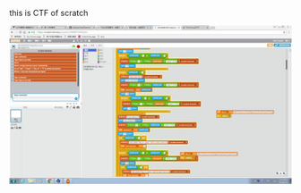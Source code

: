 this is CTF of scratch









![](https://github.com/ase78920019/assignment/blob/master/scratch.PNG)


